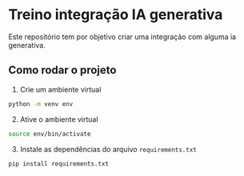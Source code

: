 # Treino integração IA generativa

Este repositório tem por objetivo criar uma integração com alguma ia generativa.

## Como rodar o projeto

1. Crie um ambiente virtual
```bash
python -m venv env
```

2. Ative o ambiente virtual
```bash
source env/bin/activate
```

3. Instale as dependências do arquivo `requirements.txt`
```bash
pip install requirements.txt
```
